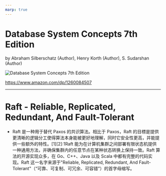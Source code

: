 ```yaml
---
marp: true
---
```


# Database System Concepts 7th Edition

by Abraham Silberschatz (Author), Henry Korth (Author), S. Sudarshan (Author)

![Database System Concepts 7th Edition](https://images-na.ssl-images-amazon.com/images/I/51EoEyDdvUL.jpg)

https://www.amazon.com/dp/1260084507

---

# Raft - Reliable, Replicated, Redundant, And Fault-Tolerant

- Raft 是一种用于替代 Paxos 的共识算法。相比于 Paxos，Raft 的目標是提供更清晰的逻辑分工使得算法本身能被更好地理解，同时它安全性更高，并能提供一些额外的特性。[1][2]:1Raft 能为在计算机集群之间部署有限状态机提供一种通用方法，并确保集群内的任意节点在某种状态转换上保持一致。Raft 算法的开源实现众多，在 Go、C++、Java 以及 Scala 中都有完整的代码实现。Raft 这一名字来源于"Reliable, Replicated, Redundant, And Fault-Tolerant"（“可靠、可复制、可冗余、可容错”）的首字母缩写。
